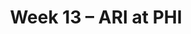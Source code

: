 ---
layout: game
title: Week 13 – ARI at PHI
season: 2013
game_id: 2013_13_ARI_PHI
away_team: ARI
home_team: PHI
---